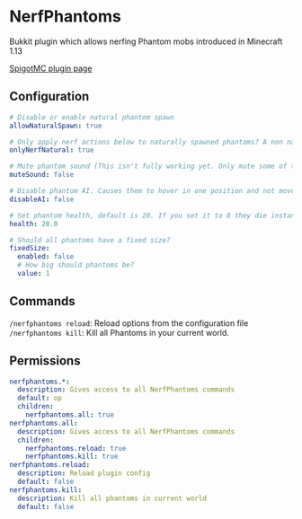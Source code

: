 # NerfPhantoms
Bukkit plugin which allows nerfing Phantom mobs introduced in Minecraft 1.13

[SpigotMC plugin page](https://www.spigotmc.org/resources/nerfphantoms.59218/)

## Configuration
``` yaml
# Disable or enable natural phantom spawn
allowNaturalSpawn: true

# Only apply nerf actions below to naturally spawned phantoms? A non natural spawn would be a spawnegg
onlyNerfNatural: true

# Mute phantom sound (This isn't fully working yet. Only mute some of the phantom sounds)
muteSound: false

# Disable phantom AI. Causes them to hover in one position and not move.
disableAI: false

# Set phantom health, default is 20. If you set it to 0 they die instantly.
health: 20.0

# Should all phantoms have a fixed size?
fixedSize:
  enabled: false
  # How big should phantoms be?
  value: 1
```

## Commands
`/nerfphantoms reload`: Reload options from the configuration file
`/nerfphantoms kill`: Kill all Phantoms in your current world.

## Permissions
``` yaml
nerfphantoms.*:
  description: Gives access to all NerfPhantoms commands
  default: op
  children:
    nerfphantoms.all: true
nerfphantoms.all:
  description: Gives access to all NerfPhantoms commands
  children:
    nerfphantoms.reload: true
    nerfphantoms.kill: true
nerfphantoms.reload:
  description: Reload plugin config
  default: false
nerfphantoms.kill:
  description: Kill all phantoms in current world
  default: false
```
